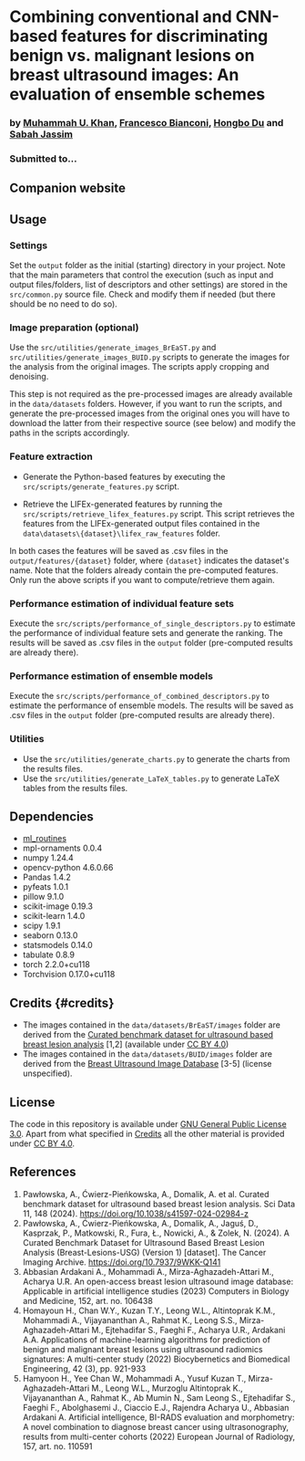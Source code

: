 # Combining conventional and CNN-based features for discriminating benign vs. malignant lesions on breast ultrasound images: An evaluation of ensemble schemes

### by [Muhammah U. Khan](https://www.linkedin.com/in/usama-khan-0a509211a/), [Francesco Bianconi](www.bianconif.net), [Hongbo Du](https://www.buckingham.ac.uk/directory/mr-hongbo-du/) and [Sabah Jassim](https://www.buckingham.ac.uk/directory/professor-sabah-jassim/)

### Submitted to...

## Companion website

## Usage

### Settings
Set the `output` folder as the initial (starting) directory in your project. Note that the main parameters that control the execution (such as input and output files/folders, list of descriptors and other settings) are stored in the `src/common.py` source file. Check and modify them if needed (but there should be no need to do so).  

### Image preparation (optional)
Use the `src/utilities/generate_images_BrEaST.py` and `src/utilities/generate_images_BUID.py` scripts to generate the images for the analysis from the original images. The scripts apply cropping and denoising.

This step is not required as the pre-processed images are already available in the `data/datasets` folders. However, if you want to run the scripts, and generate the pre-processed images from the original ones you will have to download the latter from their respective source (see below) and modify the paths in the scripts accordingly.

### Feature extraction
- Generate the Python-based features by executing the `src/scripts/generate_features.py` script.

- Retrieve the LIFEx-generated features by running the `src/scripts/retrieve_lifex_features.py` script. This script retrieves the features from the LIFEx-generated output files contained in the `data\datasets\{dataset}\lifex_raw_features` folder.

In both cases the features will be saved as .csv files in the `output/features/{dataset}` folder, where `{dataset}` indicates the dataset's name. Note that the folders already contain the pre-computed features. Only run the above scripts if you want to compute/retrieve them again.

### Performance estimation of individual feature sets
Execute the `src/scripts/performance_of_single_descriptors.py` to estimate the performance of individual feature sets and generate the ranking. The results will be saved as .csv files in the `output` folder (pre-computed results are already there).

### Performance estimation of ensemble models
Execute the `src/scripts/performance_of_combined_descriptors.py` to estimate the performance of ensemble models. The results will be saved as .csv files in the `output` folder (pre-computed results are already there).

### Utilities
- Use the `src/utilities/generate_charts.py` to generate the charts from the results files.
- Use the `src/utilities/generate_LaTeX_tables.py` to generate LaTeX tables from the results files.

## Dependencies
- [ml_routines](https://github.com/bianconif/ml_routines)
- mpl-ornaments 0.0.4
- numpy 1.24.4
- opencv-python 4.6.0.66
- Pandas 1.4.2
- pyfeats 1.0.1
- pillow 9.1.0
- scikit-image 0.19.3
- scikit-learn 1.4.0
- scipy 1.9.1
- seaborn 0.13.0
- statsmodels 0.14.0
- tabulate 0.8.9
- torch 2.2.0+cu118
- Torchvision 0.17.0+cu118

## Credits {#credits}
- The images contained in the `data/datasets/BrEaST/images` folder are derived from the [Curated benchmark dataset for ultrasound based breast lesion analysis](https://www.cancerimagingarchive.net/collection/breast-lesions-usg/) [1,2] (available under [CC BY 4.0](https://creativecommons.org/licenses/by/4.0/))
- The images contained in the `data/datasets/BUID/images` folder are derived from the [Breast Ultrasound Image Database](https://qamebi.com/breast-ultrasound-images-database/) [3-5] (license unspecified).

## License
The code in this repository is available under [GNU General Public License 3.0](https://www.gnu.org/licenses/gpl-3.0.txt). Apart from what specified in [Credits](#credits) all the other material is provided under [CC BY 4.0](https://creativecommons.org/licenses/by/4.0/).

## References
1. Pawłowska, A., Ćwierz-Pieńkowska, A., Domalik, A. et al. Curated benchmark dataset for ultrasound based breast lesion analysis. Sci Data 11, 148 (2024). https://doi.org/10.1038/s41597-024-02984-z
2. Pawłowska, A., Ćwierz-Pieńkowska, A., Domalik, A., Jaguś, D., Kasprzak, P., Matkowski, R., Fura, Ł., Nowicki, A., & Zolek, N. (2024). A Curated Benchmark Dataset for Ultrasound Based Breast Lesion Analysis (Breast-Lesions-USG) (Version 1) [dataset]. The Cancer Imaging Archive. https://doi.org/10.7937/9WKK-Q141
3. Abbasian Ardakani A., Mohammadi A., Mirza-Aghazadeh-Attari M., Acharya U.R. An open-access breast lesion ultrasound image database‏: Applicable in artificial intelligence studies (2023) Computers in Biology and Medicine, 152, art. no. 106438
4. Homayoun H., Chan W.Y., Kuzan T.Y., Leong W.L., Altintoprak K.M., Mohammadi A., Vijayananthan A., Rahmat K., Leong S.S., Mirza-Aghazadeh-Attari M., Ejtehadifar S., Faeghi F., Acharya U.R., Ardakani A.A. Applications of machine-learning algorithms for prediction of benign and malignant breast lesions using ultrasound radiomics signatures: A multi-center study (2022) Biocybernetics and Biomedical Engineering, 42 (3), pp. 921-933
5. Hamyoon H., Yee Chan W., Mohammadi A., Yusuf Kuzan T., Mirza-Aghazadeh-Attari M., Leong W.L., Murzoglu Altintoprak K., Vijayananthan A., Rahmat K., Ab Mumin N., Sam Leong S., Ejtehadifar S., Faeghi F., Abolghasemi J., Ciaccio E.J., Rajendra Acharya U., Abbasian Ardakani A. Artificial intelligence, BI-RADS evaluation and morphometry: A novel combination to diagnose breast cancer using ultrasonography, results from multi-center cohorts (2022) European Journal of Radiology, 157, art. no. 110591

